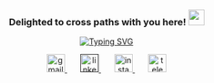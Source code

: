 <h3 align="center" color="#96CEB4">
  Delighted to cross paths with you here! 
  <img src =                  "https://media.giphy.com/media/v1.Y2lkPTc5MGI3NjExNGExNzhmMGNkOWZlZWZjN2ZlNWM2NjUxMmI4NGM0ZTdmMDJhZDgxOCZlcD12MV9pbnRlcm5hbF9naWZzX2dpZklkJmN0PXM/NFGhfDRVAml9khfvzP/giphy.gif" width="28">
</h3>

<p align='center'> 
  <a href="https://git.io/typing-svg"><img src="https://readme-typing-svg.demolab.com?    font=Fira+Code&pause=1000&color=ffffff&center=true&vCenter=true&width=435&lines=Computer+Engineering+student+at+IUST;Passionate+about+AI+and+its+marvels;Avid+learner+and+explorer" alt="Typing SVG" /></a>
</p>

<p align="center">
  <a href="mailto:elnazrezaee80@gmail.com" title="Gmail">
    <img width="32" height="32" src="https://img.icons8.com/glyph-neue/64/96ceb4/gmail.png" alt="gmail"/>
  </a>
  &#8287;&#8287;&#8287;&#8287;&#8287;
  
  <a href="" title="LinkedIn">
    <img width="32" height="32" src="https://img.icons8.com/ios-filled/50/96ceb4/linkedin.png" alt="linkedin"/>
  </a>
  &#8287;&#8287;&#8287;&#8287;&#8287;
  
  <a href="https://www.instagram.com/lelnazrezaeel/" title="Instagram">
    <img width="32" height="32" src="https://img.icons8.com/ios-filled/50/96ceb4/instagram-new--v1.png" alt="instagram"/>
  </a>
  &#8287;&#8287;&#8287;&#8287;&#8287;
  
  <a href="https://t.me/lelnazrezaeel">
    <img width="32" height="32" src="https://img.icons8.com/ios-filled/50/96ceb4/telegram.png" alt="telegram"/>
  </a>
</p>
<!--
**lelnazrezaeel/lelnazrezaeel** is a ✨ _special_ ✨ repository because its `README.md` (this file) appears on your GitHub profile.

Here are some ideas to get you started:

- 🔭 I’m currently working on ...
- 🌱 I’m currently learning ...
- 👯 I’m looking to collaborate on ...
- 🤔 I’m looking for help with ...
- 💬 Ask me about ...
- 📫 How to reach me: ...
- 😄 Pronouns: ...
- ⚡ Fun fact: ...
-->
